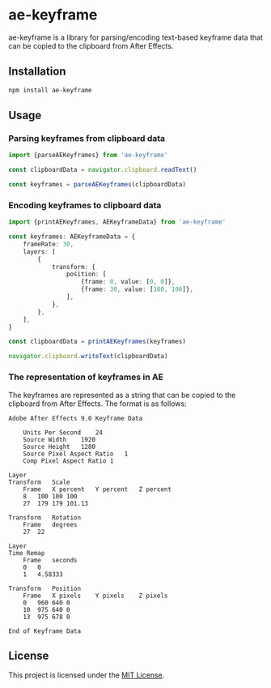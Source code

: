 # ae-keyframe

ae-keyframe is a library for parsing/encoding text-based keyframe data that can be copied to the clipboard from After Effects.

## Installation

```bash
npm install ae-keyframe
```

## Usage

### Parsing keyframes from clipboard data

```ts
import {parseAEKeyframes} from 'ae-keyframe'

const clipboardData = navigator.clipboard.readText()

const keyframes = parseAEKeyframes(clipboardData)
```

### Encoding keyframes to clipboard data

```ts
import {printAEKeyframes, AEKeyframeData} from 'ae-keyframe'

const keyframes: AEKeyframeData = {
	frameRate: 30,
	layers: [
		{
			transform: {
				position: [
					{frame: 0, value: [0, 0]},
					{frame: 30, value: [100, 100]},
				],
			},
		},
	],
}

const clipboardData = printAEKeyframes(keyframes)

navigator.clipboard.writeText(clipboardData)
```

### The representation of keyframes in AE

The keyframes are represented as a string that can be copied to the clipboard from After Effects. The format is as follows:

```
Adobe After Effects 9.0 Keyframe Data

	Units Per Second	24
	Source Width	1920
	Source Height	1280
	Source Pixel Aspect Ratio	1
	Comp Pixel Aspect Ratio	1

Layer
Transform	Scale
	Frame	X percent	Y percent	Z percent
	8	100	100	100
	27	179	179	101.13

Transform	Rotation
	Frame	degrees
	27	22

Layer
Time Remap
	Frame	seconds
	0	0
	1	4.58333

Transform	Position
	Frame	X pixels	Y pixels	Z pixels
	0	960	640	0
	10	975	640	0
	13	975	678	0

End of Keyframe Data
```

## License

This project is licensed under the [MIT License](LICENSE).

```

```
